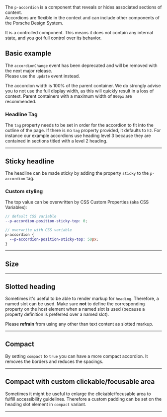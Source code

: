 <ComponentHeading name="Accordion"></ComponentHeading>

The `p-accordion` is a component that reveals or hides associated sections of content.  
Accordions are flexible in the context and can include other components of the Porsche Design System.

It is a controlled component. This means it does not contain any internal state, and you got full control over its
behavior.

<TableOfContents></TableOfContents>

## Basic example

<Notification heading="Deprecation hint" state="warning">
  The <code>accordionChange</code> event has been deprecated and will be removed with the next major release.<br>
  Please use the <code>update</code> event instead.
</Notification>

<Playground :frameworkMarkup="codeExample" :config="config" :markup="basic"></Playground>

The accordion width is 100% of the parent container. We do strongly advise you to not use the full display width, as
this will quickly result in a loss of context. Parent containers with a maximum width of `800px` are recommended.

### Headline Tag

The `tag` property needs to be set in order for the accordion to fit into the outline of the page. If there is no `tag`
property provided, it defaults to `h2`. For instance our example accordions use heading level 3 because they are
contained in sections titled with a level 2 heading.

---

## Sticky headline

The headline can be made sticky by adding the property `sticky` to the `p-accordion` tag.

### Custom styling

The top value can be overwritten by CSS Custom Properties (aka CSS Variables):

```scss
// default CSS variable
--p-accordion-position-sticky-top: 0;

// overwrite with CSS variable
p-accordion {
  --p-accordion-position-sticky-top: 50px;
}
```

---

## Size

<Playground :markup="sizeMarkup" :config="config">
  <PlaygroundSelect v-model="size" :values="sizes" name="size"></PlaygroundSelect>
</Playground>

---

## Slotted heading

Sometimes it's useful to be able to render markup for `heading`. Therefore, a named slot can be used. Make sure **not**
to define the corresponding property on the host element when a named slot is used (because a property definition is
preferred over a named slot).

Please **refrain** from using any other than text content as slotted markup.

<Playground :markup="slottedMarkup" :config="config"></Playground>

---

## Compact

By setting `compact` to `true` you can have a more compact accordion. It removes the borders and reduces the spacings.

<Playground :markup="compactMarkup" :config="config"></Playground>

---

## Compact with custom clickable/focusable area

Sometimes it might be useful to enlarge the clickable/focusable area to fulfill accessibility guidelines. Therefore a
custom padding can be set on the heading slot element in `compact` variant.

<Playground :markup="clickableAreaMarkup" :config="config"></Playground>

---

<script lang="ts">import Vue from 'vue';
import Component from 'vue-class-component';
import {getAccordionCodeSamples} from '@porsche-design-system/shared';
import {ACCORDION_SIZES} from './accordion-utils'; 
  
@Component
export default class Code extends Vue {
  config = { themeable: true };

  codeExample = getAccordionCodeSamples();

  content= `<p-text>
    Lorem ipsum dolor sit amet, consetetur sadipscing elitr, sed diam nonumy eirmod tempor invidunt ut labore et dolore magna aliquyam erat,
    sed diam voluptua. At vero eos et accusam et justo duo dolores et ea rebum.
  </p-text>`;
    
  get basic() {      
    return `<p-accordion heading="Some Heading" tag="h3">
  ${this.content}
</p-accordion>
<p-accordion heading="Some Heading" tag="h3">
  ${this.content}
</p-accordion>`;
    }
  
  size = 'small';
  sizes = [...ACCORDION_SIZES, '{ base: \'small\', l: \'medium\' }'];
  get sizeMarkup() {
    return `<p-accordion heading="Some Heading" tag="h3" size="${this.size}">
  ${this.content}
</p-accordion>
<p-accordion heading="Some Heading" tag="h3" size="${this.size}">
  ${this.content}
</p-accordion>`;
  }

  get slottedMarkup(){
    return `<p-accordion tag="h3">
  <span slot="heading">Some slotted heading</span>
  ${this.content}
</p-accordion>
<p-accordion tag="h3">
  <span slot="heading">Some slotted heading</span>
  ${this.content}
</p-accordion>`;
  }

  get compactMarkup(){
    return `<div style="max-width: 400px">
  <p-accordion heading="Some Heading" tag="h3" compact="true">
    <p-link-pure href="https://porsche.com" icon="none">Some label</p-link-pure>
  </p-accordion>
  <p-accordion heading="Some Heading" tag="h3" compact="true">
    <p-link-pure href="https://porsche.com" icon="none">Some label</p-link-pure>
  </p-accordion>
</div>`;
  }

  get clickableAreaMarkup(){
    return `<div style="max-width: 400px">
  <p-accordion tag="h3" compact="true">
    <span slot="heading" style="padding: 1rem;">Some slotted heading</span>
    <p-link-pure href="https://porsche.com" icon="none" style="padding: 1rem;">Some label</p-link-pure>
  </p-accordion>
  <p-accordion tag="h3" compact="true">
    <span slot="heading" style="padding: 1rem;">Some slotted heading</span>
    <p-link-pure href="https://porsche.com" icon="none" style="padding: 1rem;">Some label</p-link-pure>
  </p-accordion>
</div>`;
  }
 
  mounted() {
    /* initially update accordion with open attribute in playground */
    this.registerEvents();
  
    /* theme switch needs to register event listeners again */
    const themeTabs = this.$el.querySelectorAll('.playground > p-tabs-bar');
    themeTabs.forEach(tab => tab.addEventListener('update', () => {
      this.registerEvents();
    }));
  }

  updated(){
    this.registerEvents();
  }
  
  registerEvents() {
    const accordions = this.$el.querySelectorAll('.playground .demo p-accordion');
    accordions.forEach(accordionEl => accordionEl.addEventListener('update', (e) => (e.target.open = e.detail.open)));
  }
}
</script>
